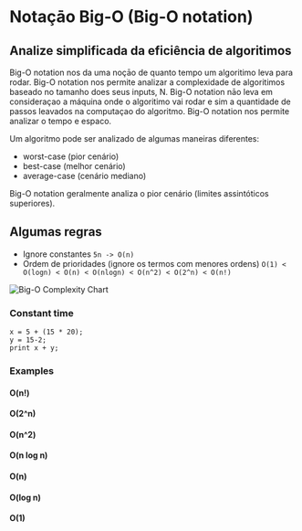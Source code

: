 # Notaçāo Big-O (Big-O notation)

## Analize simplificada da eficiência de algoritimos
Big-O notation nos da uma noçāo de quanto tempo um algoritimo leva para rodar.
Big-O notation nos permite analizar a complexidade de algoritimos baseado no tamanho does seus inputs, N.
Big-O notation nāo leva em consideraçao a máquina onde o algoritimo vai rodar e sim a quantidade de passos leavados na computaçao do algoritmo.
Big-O notation nos permite analizar o tempo e espaco. 

Um algoritmo pode ser analizado de algumas maneiras diferentes:
- worst-case (pior cenário)
- best-case (melhor cenário)
- average-case (cenário mediano)

Big-O notation geralmente analiza o pior cenário (limites assintóticos superiores).

## Algumas regras
- Ignore constantes
`5n -> O(n)`
- Ordem de prioridades (ignore os termos com menores ordens)
`O(1) < O(logn) < O(n) < O(nlogn) < O(n^2) < O(2^n) < O(n!)`

![Big-O Complexity Chart](https://github.com/vinicius5581/airWriter/blob/master/img/bigOcomplexityChart.png "Big-O Complexity Chart")



### Constant time
```
x = 5 + (15 * 20);
y = 15-2;
print x + y;
```

### Examples

#### O(n!)
#### O(2^n)
#### O(n^2)
#### O(n log n)
#### O(n)
#### O(log n)
#### O(1)
